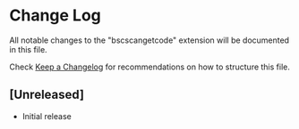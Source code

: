 # Change Log

All notable changes to the "bscscangetcode" extension will be documented in this file.

Check [Keep a Changelog](http://keepachangelog.com/) for recommendations on how to structure this file.

## [Unreleased]

- Initial release